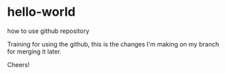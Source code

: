 # hello-world
how to use github repository

Training for using the github, this is the changes I'm making on my branch for merging it later.

Cheers!
